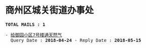 # 商州区城关街道办事处
<pre><b>TOTAL MAILS : 1</b></pre>
<pre>
- <a href="../../categories/mails/4670.md">给御园小区7号楼通天然气</a><br/>  Query Date : <b>2018-04-24</b> - Reply Date : <b>2018-05-15</b>
</pre>
